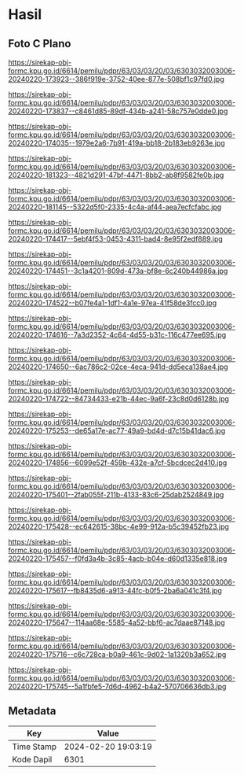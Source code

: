 # Hasil

## Foto C Plano

https://sirekap-obj-formc.kpu.go.id/6614/pemilu/pdpr/63/03/03/20/03/6303032003006-20240220-173923--386f919e-3752-40ee-877e-508bf1c97fd0.jpg

https://sirekap-obj-formc.kpu.go.id/6614/pemilu/pdpr/63/03/03/20/03/6303032003006-20240220-173837--c8461d85-89df-434b-a241-58c757e0dde0.jpg

https://sirekap-obj-formc.kpu.go.id/6614/pemilu/pdpr/63/03/03/20/03/6303032003006-20240220-174035--1979e2a6-7b91-419a-bb18-2b183eb9263e.jpg

https://sirekap-obj-formc.kpu.go.id/6614/pemilu/pdpr/63/03/03/20/03/6303032003006-20240220-181323--4821d291-47bf-4471-8bb2-ab8f9582fe0b.jpg

https://sirekap-obj-formc.kpu.go.id/6614/pemilu/pdpr/63/03/03/20/03/6303032003006-20240220-181145--5322d5f0-2335-4c4a-af44-aea7ecfcfabc.jpg

https://sirekap-obj-formc.kpu.go.id/6614/pemilu/pdpr/63/03/03/20/03/6303032003006-20240220-174417--5ebf4f53-0453-4311-bad4-8e95f2edf889.jpg

https://sirekap-obj-formc.kpu.go.id/6614/pemilu/pdpr/63/03/03/20/03/6303032003006-20240220-174451--3c1a4201-809d-473a-bf8e-6c240b44986a.jpg

https://sirekap-obj-formc.kpu.go.id/6614/pemilu/pdpr/63/03/03/20/03/6303032003006-20240220-174522--b07fe4a1-1df1-4a1e-97ea-41f58de3fcc0.jpg

https://sirekap-obj-formc.kpu.go.id/6614/pemilu/pdpr/63/03/03/20/03/6303032003006-20240220-174616--7a3d2352-4c64-4d55-b31c-116c477ee695.jpg

https://sirekap-obj-formc.kpu.go.id/6614/pemilu/pdpr/63/03/03/20/03/6303032003006-20240220-174650--6ac786c2-02ce-4eca-941d-dd5eca138ae4.jpg

https://sirekap-obj-formc.kpu.go.id/6614/pemilu/pdpr/63/03/03/20/03/6303032003006-20240220-174722--84734433-e21b-44ec-9a6f-23c8d0d6128b.jpg

https://sirekap-obj-formc.kpu.go.id/6614/pemilu/pdpr/63/03/03/20/03/6303032003006-20240220-175253--de65a17e-ac77-49a9-bd4d-d7c15b41dac6.jpg

https://sirekap-obj-formc.kpu.go.id/6614/pemilu/pdpr/63/03/03/20/03/6303032003006-20240220-174856--6099e52f-459b-432e-a7cf-5bcdcec2d410.jpg

https://sirekap-obj-formc.kpu.go.id/6614/pemilu/pdpr/63/03/03/20/03/6303032003006-20240220-175401--2fab055f-211b-4133-83c6-25dab2524849.jpg

https://sirekap-obj-formc.kpu.go.id/6614/pemilu/pdpr/63/03/03/20/03/6303032003006-20240220-175428--ec642615-38bc-4e99-912a-b5c39452fb23.jpg

https://sirekap-obj-formc.kpu.go.id/6614/pemilu/pdpr/63/03/03/20/03/6303032003006-20240220-175457--f0fd3a4b-3c85-4acb-b04e-d60d1335e818.jpg

https://sirekap-obj-formc.kpu.go.id/6614/pemilu/pdpr/63/03/03/20/03/6303032003006-20240220-175617--fb8435d6-a913-44fc-b0f5-2ba6a041c3f4.jpg

https://sirekap-obj-formc.kpu.go.id/6614/pemilu/pdpr/63/03/03/20/03/6303032003006-20240220-175647--114aa68e-5585-4a52-bbf6-ac7daae87148.jpg

https://sirekap-obj-formc.kpu.go.id/6614/pemilu/pdpr/63/03/03/20/03/6303032003006-20240220-175716--c6c728ca-b0a9-461c-9d02-1a1320b3a652.jpg

https://sirekap-obj-formc.kpu.go.id/6614/pemilu/pdpr/63/03/03/20/03/6303032003006-20240220-175745--5a1fbfe5-7d6d-4962-b4a2-570706636db3.jpg


## Metadata

| Key        | Value               |
| ---------- | ------------------- |
| Time Stamp | 2024-02-20 19:03:19 |
| Kode Dapil | 6301                |



